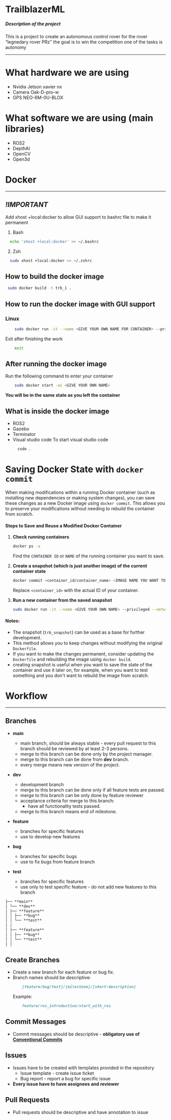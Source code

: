 # TrailblazerML
##### Description of the project
This is a project to create an autonomous control rover for the rover “legnedary rover PRz” the goal is to win the
competition one of the tasks is autonomy

---


# What hardware we are using

- Nvidia Jetson xavier nx
- Camera Oak-D-pro-w
- GPS NEO-6M-0U-BLOX

# What software we are using (main libraries)

- ROS2
- DepthAI
- OpenCV
- Open3d

# Docker

---

## _!IMPORTANT_

Add xhost +local:docker to allow GUI support to bashrc file to make it permanent

1. Bash
```bash
  echo 'xhost +local:docker' >> ~/.bashrc
```
2. Zsh
```bash
  sudo xhost +local:docker >> ~/.zshrc
```


## How to build the docker image

```bash
 sudo docker build -t trb_1 .
```

## How to run the docker image with GUI support

### Linux
```bash
    sudo docker run -it --name <GIVE YOUR OWN NAME FOR CONTAINER> --privileged --network=host --ipc=host --env=DISPLAY trb_1
```
Exit after finishing the work
```bash
    exit
```

## After running the docker image

Run the following command to enter your container
```bash
    sudo docker start -ai <GIVE YOUR OWN NAME>
```
**You will be in the same state as you left the container**

## What is inside the docker image

- ROS2
- Gazebo
- Terminator
- Visual studio code
    To start visual studio code
    ```bash
      code .
    ```

# Saving Docker State with `docker commit`

When making modifications within a running Docker container (such as installing new dependencies or making system
changes), you can save these changes as a new Docker image using `docker commit`. This allows you to preserve your
modifications without needing to rebuild the container from scratch.

#### **Steps to Save and Reuse a Modified Docker Container**

1. **Check running containers**
   ```bash
   docker ps -a
   ```
   Find the `CONTAINER ID` or `NAME` of the running container you want to save.

2. **Create a snapshot (which is just another image) of the current container state**
   ```bash
   docker commit <container_id/container_name> <IMAGE NAME YOU WANT TO CREATE>
   ```
   Replace `<container_id>` with the actual ID of your container.

3. **Run a new container from the saved snapshot**
   ```bash
   sudo docker run -it --name <GIVE YOUR OWN NAME> --privileged --network=host --ipc=host --env=DISPLAY <IMAGE NAME YOU WANT TO CREATE>
   ```
#### **Notes:**

- The snapshot (`trb_snapshot`) can be used as a base for further development.
- This method allows you to keep changes without modifying the original `Dockerfile`.
- If you want to make the changes permanent, consider updating the `Dockerfile` and rebuilding the image
  using `docker build`.
- creating snapshot is useful when you want to save the state of the container and use it later on, for example, when
  you want to test something and you don't want to rebuild the image from scratch.

# Workflow

---

## Branches

- **main**
    - main branch, should be always stable - every pull request to this branch should be reviewed by at least 2-3
      persons.
    - merge to this branch can be done only by the project manager.
    - merge to this branch can be done from **dev** branch.
    - every merge means new version of the project.

- **dev**
    - development branch
    - merge to this branch can be done only if all feature tests are passed.
    - merge to this branch can be only done by feature reviewer
    - acceptance criteria for merge to this branch:
        - have all functionality tests passed.
    - merge to this branch means end of milestone.

- **feature**
    - branches for specific features
    - use to develop new features

- **bug**
    - branches for specific bugs
    - use to fix bugs from feature branch

- **test**
    - branches for specific features
    - use only to test specific feature - do not add new features to this branch

```markdown
├── **main**
│ └── **dev**
│ ├── **feature**
│ │ ├── **bug**
│ │ └── **test**          
│ │
│ ├── **feature**
│ │ ├── **bug**
│ │ └── **test**
│ │
```

## Create Branches

- Create a new branch for each feature or bug fix.
- Branch names should be descriptive:
    ```markdown
        [feature/bug/test]/[milestone]/[short-description]
    ```
  Example:
    ```markdown
        feature/ros_introduction/start_with_ros
    ```

## Commit Messages

- Commit messages should be descriptive - **obligatory use
  of [Conventional Commits](https://www.conventionalcommits.org/en/v1.0.0/)**

## Issues

- Issues have to be created with templates provided in the repository
    - Issue template - create issue ticket
    - Bug report - report a bug for specific issue
- **Every issue have to have assignees and reviewer**

## Pull Requests

- Pull requests should be descriptive and have annotation to issue

